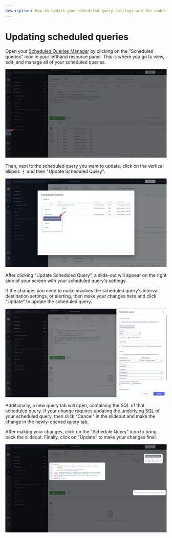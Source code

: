 ```yaml
---
description: How to update your scheduled query settings and the underlying SQL.
---
```


# Updating scheduled queries

Open your [Scheduled Queries Manager](managing-scheduled-queries.md) by clicking on the "Scheduled queries" icon in your lefthand resource panel. This is where you go to view, edit, and manage all of your scheduled queries.

![](<../.gitbook/assets/image (85).png>)

Then, next to the scheduled query you want to update, click on the vertical ellipsis **⋮** and then "Update Scheduled Query".

![](<../.gitbook/assets/image (87).png>)

After clicking "Update Scheduled Query", a slide-out will appear on the right side of your screen with your scheduled query's settings.&#x20;

If the changes you need to make involves the scheduled query's interval, destination settings, or alerting, then make your changes here and click "Update" to update the scheduled query.

![](<../.gitbook/assets/image (88).png>)

Additionally, a new query tab will open, containing the SQL of that scheduled query. If your change requires updating the underlying SQL of your scheduled query, then click "Cancel" in the slideout and make the change in the newly-opened query tab.

After making your changes, click on the "Schedule Query" icon to bring back the slideout. Finally, click on "Update" to make your changes final.&#x20;

![](<../.gitbook/assets/image (89).png>)

